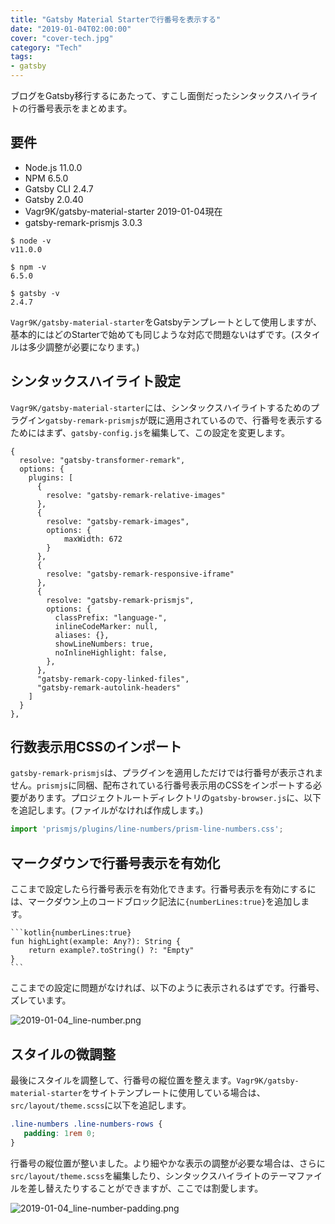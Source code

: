 ```yaml
---
title: "Gatsby Material Starterで行番号を表示する"
date: "2019-01-04T02:00:00"
cover: "cover-tech.jpg"
category: "Tech"
tags:
- gatsby
---
```


ブログをGatsby移行するにあたって、すこし面倒だったシンタックスハイライトの行番号表示をまとめます。

## 要件
- Node.js 11.0.0
- NPM 6.5.0
- Gatsby CLI 2.4.7
- Gatsby 2.0.40
- Vagr9K/gatsby-material-starter 2019-01-04現在
- gatsby-remark-prismjs 3.0.3

```console
$ node -v
v11.0.0

$ npm -v
6.5.0

$ gatsby -v
2.4.7
```

`Vagr9K/gatsby-material-starter`をGatsbyテンプレートとして使用しますが、基本的にはどのStarterで始めても同じような対応で問題ないはずです。(スタイルは多少調整が必要になります。)

## シンタックスハイライト設定
`Vagr9K/gatsby-material-starter`には、シンタックスハイライトするためのプラグイン`gatsby-remark-prismjs`が既に適用されているので、行番号を表示するためにはまず、`gatsby-config.js`を編集して、この設定を変更します。

```javascript{17-26}
{
  resolve: "gatsby-transformer-remark",
  options: {
    plugins: [
      {
        resolve: "gatsby-remark-relative-images"
      },
      {
        resolve: "gatsby-remark-images",
        options: {
            maxWidth: 672
        }
      },
      {
        resolve: "gatsby-remark-responsive-iframe"
      },
      {
        resolve: "gatsby-remark-prismjs",
        options: {
          classPrefix: "language-",
          inlineCodeMarker: null,
          aliases: {},
          showLineNumbers: true,
          noInlineHighlight: false,
        },
      },
      "gatsby-remark-copy-linked-files",
      "gatsby-remark-autolink-headers"
    ]
  }
},
```

## 行数表示用CSSのインポート
`gatsby-remark-prismjs`は、プラグインを適用しただけでは行番号が表示されません。`prismjs`に同梱、配布されている行番号表示用のCSSをインポートする必要があります。プロジェクトルートディレクトリの`gatsby-browser.js`に、以下を追記します。(ファイルがなければ作成します。)

```javascript
import 'prismjs/plugins/line-numbers/prism-line-numbers.css';
```

## マークダウンで行番号表示を有効化
ここまで設定したら行番号表示を有効化できます。行番号表示を有効にするには、マークダウン上のコードブロック記法に`{numberLines:true}`を追加します。

<div class="gatsby-highlight" data-language="text">
<pre class="language-text"><code class="language-text">```kotlin{numberLines:true}
fun highLight(example: Any?): String {
    return example?.toString() ?: "Empty"
}
```</code></pre>
</div>

ここまでの設定に問題がなければ、以下のように表示されるはずです。行番号、ズレています。

![2019-01-04_line-number.png](2019-01-04_line-number.png)

## スタイルの微調整
最後にスタイルを調整して、行番号の縦位置を整えます。`Vagr9K/gatsby-material-starter`をサイトテンプレートに使用している場合は、`src/layout/theme.scss`に以下を追記します。

```css
.line-numbers .line-numbers-rows {
   padding: 1rem 0;
}
```

行番号の縦位置が整いました。より細やかな表示の調整が必要な場合は、さらに`src/layout/theme.scss`を編集したり、シンタックスハイライトのテーマファイルを差し替えたりすることができますが、ここでは割愛します。

![2019-01-04_line-number-padding.png](2019-01-04_line-number-padding.png)

